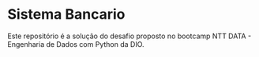 # Sistema Bancario

Este repositório é a solução do desafio proposto no bootcamp NTT DATA - Engenharia de Dados com Python da DIO.
